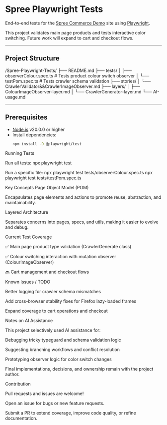 # Spree Playwright Tests

End-to-end tests for the [Spree Commerce Demo](https://demo.spreecommerce.org/) site using [Playwright](https://playwright.dev/).

This project validates main page products and tests interactive color switching. Future work will expand to cart and checkout flows.

---

## Project Structure

/Spree-Playwright-Tests/
├── README.md
├── tests/
│ ├── observerColour.spec.ts # Tests product colour switch observer
│ └── testPom.spec.ts # Tests crawler schema validation
├── stories/
│ └── CrawlerValidator&&CrawlerImageObserver.md
├── layers/
│ ├── ColourImageObserver-layer.md
│ └── CrawlerGenerator-layer.md
└── AI-usage.md


---

## Prerequisites

- [Node.js](https://nodejs.org/) v20.0.0 or higher  
- Install dependencies:  
  ```bash
  npm install -D @playwright/test

Running Tests

Run all tests:
npx playwright test

Run a specific file:
npx playwright test tests/observerColour.spec.ts
npx playwright test tests/testPom.spec.ts


Key Concepts
Page Object Model (POM)

Encapsulates page elements and actions to promote reuse, abstraction, and maintainability.

Layered Architecture

Separates concerns into pages, specs, and utils, making it easier to evolve and debug.

Current Test Coverage

✅ Main page product type validation (CrawlerGenerate class)

✅ Colour switching interaction with mutation observer (ColourImageObserver)

🔜 Cart management and checkout flows

Known Issues / TODO

Better logging for crawler schema mismatches

Add cross-browser stability fixes for Firefox lazy-loaded frames

Expand coverage to cart operations and checkout



Notes on AI Assistance

This project selectively used AI assistance for:

Debugging tricky typeguard and schema validation logic

Suggesting branching workflows and conflict resolution

Prototyping observer logic for color switch changes

Final implementations, decisions, and ownership remain with the project author.


Contribution

Pull requests and issues are welcome!

Open an issue for bugs or new feature requests.

Submit a PR to extend coverage, improve code quality, or refine documentation.
